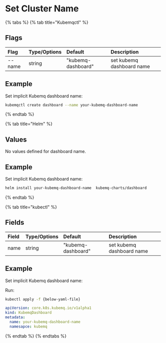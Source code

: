 # Set Cluster Name

{% tabs %}
{% tab title="Kubemqctl" %}
## Flags

| Flag | Type/Options | Default | Description |
| :--- | :--- | :--- | :--- |
| --name | string | "kubemq-dashboard" | set kubemq dashboard name |

## Example

Set implicit Kubemq dashboard name:

```bash
kubemqctl create dashboard --name your-kubemq-dashboard-name
```
{% endtab %}

{% tab title="Helm" %}
## Values

No values defined for dashboard name.

## Example

Set implicit Kubemq dashboard name:

```bash
helm install your-kubemq-dashboard-name  kubemq-charts/dashboard
```
{% endtab %}

{% tab title="kubectl" %}
## Fields

| Field | Type/Options | Default | Description |
| :--- | :--- | :--- | :--- |
| name | string | "kubemq-dashboard" | set kubemq dashboard name |

## Example

Set implicit Kubemq dashboard name:

Run:

```bash
kubectl apply -f {below-yaml-file}
```

```yaml
apiVersion: core.k8s.kubemq.io/v1alpha1
kind: KubemqDashboard
metadata:
  name: your-kubemq-dashboard-name
  namesapce: kubemq
```
{% endtab %}
{% endtabs %}

